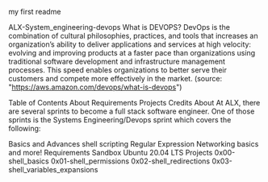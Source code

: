 my first readme


ALX-System_engineering-devops
What is DEVOPS?
DevOps is the combination of cultural philosophies, practices, and tools that increases an organization’s ability to deliver applications and services at high velocity: evolving and improving products at a faster pace than organizations using traditional software development and infrastructure management processes. This speed enables organizations to better serve their customers and compete more effectively in the market. (source: "https://aws.amazon.com/devops/what-is-devops")



Table of Contents
About
Requirements
Projects
Credits
About
At ALX, there are several sprints to become a full stack software engineer. One of those sprints is the Systems Engineering/Devops sprint which covers the following:

Basics and Advances shell scripting
Regular Expression
Networking basics and more!
Requirements
Sandbox
Ubuntu 20.04 LTS
Projects
0x00-shell_basics
0x01-shell_permissions
0x02-shell_redirections
0x03-shell_variables_expansions
